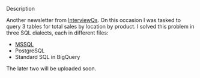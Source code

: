Description

Another newsletter from [InterviewQs](https://www.interviewqs.com/). On this occasion I was tasked to query 3 tables for total sales by location by product. I solved this problem in three SQL dialects, each in different files:

* [MSSQL](https://github.com/PaulinaJohn/Total_grocery_sales-SQL-InterviewQs/blob/main/interviewQS-answer.sql)
* PostgreSQL
* Standard SQL in BigQuery

The later two will be uploaded soon.
